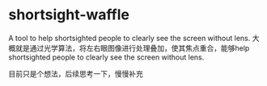 # shortsight-waffle
A tool to help shortsighted people to clearly see the screen without lens.
大概就是通过光学算法，将左右眼图像进行处理叠加，使其焦点重合，能够help shortsighted people to clearly see the screen without lens.

目前只是个想法，后续思考一下，慢慢补充
